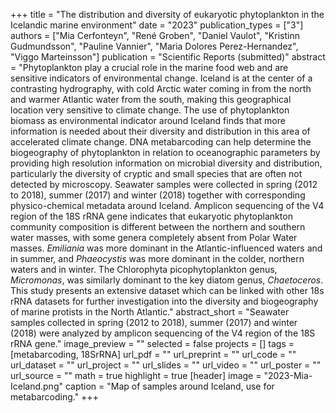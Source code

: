 +++
title = "The distribution and diversity of eukaryotic phytoplankton in the Icelandic marine environment"
date = "2023"
publication_types = ["3"]
authors = ["Mia Cerfonteyn", "René Groben", "Daniel Vaulot", "Kristinn Gudmundsson", "Pauline Vannier", "Maria Dolores Perez-Hernandez", "Viggo Marteinsson"]
publication = "Scientific Reports (submitted)"
abstract = "Phytoplankton play a crucial role in the marine food web and are sensitive indicators of environmental change. Iceland is at the center of a contrasting hydrography, with cold Arctic water coming in from the north and warmer Atlantic water from the south, making this geographical location very sensitive to climate change. The use of phytoplankton biomass as environmental indicator around Iceland finds that more information is needed about their diversity and distribution in this area of accelerated climate change. DNA metabarcoding can help determine the biogeography of phytoplankton in relation to oceanographic parameters by providing high resolution information on microbial diversity and distribution, particularly the diversity of cryptic and small species that are often not detected by microscopy. Seawater samples were collected in spring (2012 to 2018), summer (2017) and winter (2018) together with corresponding physico-chemical metadata around Iceland. Amplicon sequencing of the V4 region of the 18S rRNA gene indicates that eukaryotic phytoplankton community composition is different between the northern and southern water masses, with some genera completely absent from Polar Water masses. *Emiliania* was more dominant in the Atlantic-influenced waters and in summer, and *Phaeocystis* was more dominant in the colder, northern waters and in winter. The Chlorophyta picophytoplankton genus, *Micromonas*, was similarly dominant to the key diatom genus, *Chaetoceros*. This study presents an extensive dataset which can be linked with other 18s rRNA datasets for further investigation into the diversity and biogeography of marine protists in the North Atlantic."
abstract_short = "Seawater samples collected in spring (2012 to 2018), summer (2017) and winter (2018)  were analyzed by amplicon sequencing of the V4 region of the 18S rRNA gene."
image_preview = ""
selected = false
projects = []
tags = [metabarcoding, 18SrRNA]
url_pdf = ""
url_preprint = ""
url_code = ""
url_dataset = ""
url_project = ""
url_slides = ""
url_video = ""
url_poster = ""
url_source = ""
math = true
highlight = true
[header]
image = "2023-Mia-Iceland.png"
caption = "Map of samples around Iceland, use for metabarcoding."
+++
